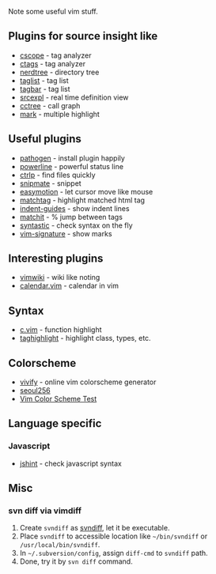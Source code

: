 Note some useful vim stuff.


## Plugins for source insight like
* [cscope](http://cscope.sourceforge.net/) - tag analyzer
* [ctags](http://ctags.sourceforge.net/) - tag analyzer
* [nerdtree](http://www.vim.org/scripts/script.php?script_id=1658) - directory tree
* [taglist](http://www.vim.org/scripts/script.php?script_id=273) - tag list
* [tagbar](https://github.com/majutsushi/tagbar) - tag list
* [srcexpl](http://www.vim.org/scripts/script.php?script_id=2179) - real time definition view
* [cctree](http://www.vim.org/scripts/script.php?script_id=2368) - call graph
* [mark](http://www.vim.org/scripts/script.php?script_id=2666) - multiple highlight

## Useful plugins
* [pathogen](https://github.com/tpope/vim-pathogen) - install plugin happily
* [powerline](https://github.com/Lokaltog/vim-powerline) - powerful status line
* [ctrlp](https://github.com/kien/ctrlp.vim) - find files quickly
* [snipmate](https://github.com/msanders/snipmate.vim) - snippet 
* [easymotion](https://github.com/Lokaltog/vim-easymotion?source=c) - let cursor move like mouse
* [matchtag](https://github.com/gregsexton/MatchTag) - highlight matched html tag
* [indent-guides](https://github.com/nathanaelkane/vim-indent-guides) - show indent lines
* [matchit](http://vim.sourceforge.net/scripts/script.php?script_id=39) - % jump between tags
* [syntastic](https://github.com/scrooloose/syntastic) - check syntax on the fly
* [vim-signature](https://github.com/kshenoy/vim-signature) - show marks

## Interesting plugins
* [vimwiki](https://github.com/vimwiki/vimwiki) - wiki like noting
* [calendar.vim](https://github.com/itchyny/calendar.vim) - calendar in vim

## Syntax
* [c.vim](http://www.vim.org/scripts/script.php?script_id=3064) - function highlight
* [taghighlight](https://bitbucket.org/abudden/taghighlight) - highlight class, types, etc.

## Colorscheme
* [vivify](http://bytefluent.com/devify/) - online vim colorscheme generator
* [seoul256](https://github.com/junegunn/seoul256.vim)
* [Vim Color Scheme Test](https://code.google.com/p/vimcolorschemetest/)

## Language specific
### Javascript
* [jshint](https://github.com/wookiehangover/jshint.vim) - check javascript syntax


## Misc
### svn diff via vimdiff
1. Create `svndiff` as [svndiff](https://gist.github.com/wecanspeak/7940388), let it be executable.
2. Place `svndiff` to accessible location like `~/bin/svndiff` or `/usr/local/bin/svndiff`.
3. In `~/.subversion/config`, assign `diff-cmd` to `svndiff` path. 
4. Done, try it by `svn diff` command.
